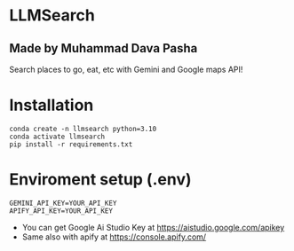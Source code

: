 # LLMSearch
## Made by Muhammad Dava Pasha
Search places to go, eat, etc with Gemini and Google maps API!

# Installation
```
conda create -n llmsearch python=3.10
conda activate llmsearch
pip install -r requirements.txt
```

# Enviroment setup (.env)
```
GEMINI_API_KEY=YOUR_API_KEY
APIFY_API_KEY=YOUR_API_KEY
```

- You can get Google Ai Studio Key at https://aistudio.google.com/apikey
- Same also with apify at https://console.apify.com/

